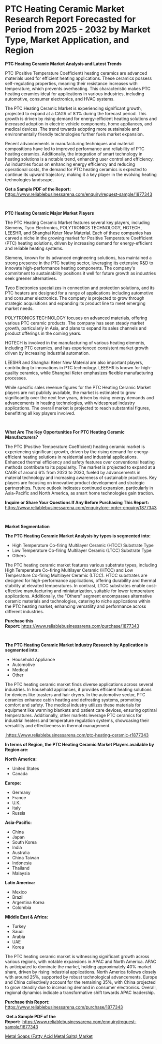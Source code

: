 <p><h1>PTC Heating Ceramic Market Research Report Forecasted for Period from 2025 -  2032 by Market Type, Market Application, and Region</h1></p><p><strong>PTC Heating Ceramic Market Analysis and Latest Trends</strong></p>
<p><p>PTC (Positive Temperature Coefficient) heating ceramics are advanced materials used for efficient heating applications. These ceramics possess self-regulating properties, meaning their resistance increases with temperature, which prevents overheating. This characteristic makes PTC heating ceramics ideal for applications in various industries, including automotive, consumer electronics, and HVAC systems.</p><p>The PTC Heating Ceramic Market is experiencing significant growth, projected to expand at a CAGR of 8.1% during the forecast period. This growth is driven by rising demand for energy-efficient heating solutions and increased adoption in electric vehicle components, home appliances, and medical devices. The trend towards adopting more sustainable and environmentally friendly technologies further fuels market expansion.</p><p>Recent advancements in manufacturing techniques and material compositions have led to improved performance and reliability of PTC heating ceramics. Additionally, the integration of smart technology in heating solutions is a notable trend, enhancing user control and efficiency. As industries focus on enhancing energy efficiency and reducing operational costs, the demand for PTC heating ceramics is expected to continue its upward trajectory, making it a key player in the evolving heating technologies landscape.</p></p>
<p><strong>Get a Sample PDF of the Report:&nbsp;</strong> <a href="https://www.reliablebusinessarena.com/enquiry/request-sample/1877343?utm_campaign=2258&utm_medium=2&utm_source=Github&utm_content=ia&utm_term=04022025&utm_id=ptc-heating-ceramic">https://www.reliablebusinessarena.com/enquiry/request-sample/1877343</a></p>
<p>&nbsp;</p>
<p><strong>PTC Heating Ceramic Major Market Players</strong></p>
<p><p>The PTC Heating Ceramic Market features several key players, including Siemens, Tyco Electronics, POLYTRONICS TECHNOLOGY, HGTECH, LEESHR, and Shanghai Keter New Material. Each of these companies has carved a niche in the growing market for Positive Temperature Coefficient (PTC) heating solutions, driven by increasing demand for energy-efficient and reliable heating systems.</p><p>Siemens, known for its advanced engineering solutions, has maintained a strong presence in the PTC heating sector, leveraging its extensive R&D to innovate high-performance heating components. The company's commitment to sustainability positions it well for future growth as industries seek greener alternatives.</p><p>Tyco Electronics specializes in connection and protection solutions, and its PTC heaters are designed for a range of applications including automotive and consumer electronics. The company is projected to grow through strategic acquisitions and expanding its product line to meet emerging market needs.</p><p>POLYTRONICS TECHNOLOGY focuses on advanced materials, offering various PTC ceramic products. The company has seen steady market growth, particularly in Asia, and plans to expand its sales channels and product offerings in the coming years.</p><p>HGTECH is involved in the manufacturing of various heating elements, including PTC ceramics, and has experienced consistent market growth driven by increasing industrial automation. </p><p>LEESHR and Shanghai Keter New Material are also important players, contributing to innovations in PTC technology. LEESHR is known for high-quality ceramics, while Shanghai Keter emphasizes flexible manufacturing processes.</p><p>While specific sales revenue figures for the PTC Heating Ceramic Market players are not publicly available, the market is estimated to grow significantly over the next few years, driven by rising energy demands and advancements in heating technologies, with widespread industry applications. The overall market is projected to reach substantial figures, benefitting all key players involved.</p></p>
<p>&nbsp;</p>
<p><strong>What Are The Key Opportunities For PTC Heating Ceramic Manufacturers?</strong></p>
<p><p>The PTC (Positive Temperature Coefficient) heating ceramic market is experiencing significant growth, driven by the rising demand for energy-efficient heating solutions in residential and industrial applications. Enhanced thermal efficiency and safety features over conventional heating methods contribute to its popularity. The market is projected to expand at a CAGR of around 6% from 2023 to 2030, fueled by advancements in material technology and increasing awareness of sustainable practices. Key players are focusing on innovative product development and strategic partnerships. Future outlook indicates continued expansion, particularly in Asia-Pacific and North America, as smart home technologies gain traction.</p></p>
<p><strong>Inquire or Share Your Questions If Any Before Purchasing This Report:</strong> <a href="https://www.reliablebusinessarena.com/enquiry/pre-order-enquiry/1877343?utm_campaign=2258&utm_medium=2&utm_source=Github&utm_content=ia&utm_term=04022025&utm_id=ptc-heating-ceramic">https://www.reliablebusinessarena.com/enquiry/pre-order-enquiry/1877343</a></p>
<p>&nbsp;</p>
<p><strong>Market Segmentation</strong></p>
<p><strong>The PTC Heating Ceramic Market Analysis by types is segmented into:</strong></p>
<p><ul><li>High Temperature Co-firing Multilayer Ceramic (HTCC) Substrate Type</li><li>Low Temperature Co-firing Multilayer Ceramic (LTCC) Substrate Type</li><li>Others</li></ul></p>
<p><p>The PTC heating ceramic market features various substrate types, including High Temperature Co-firing Multilayer Ceramic (HTCC) and Low Temperature Co-firing Multilayer Ceramic (LTCC). HTCC substrates are designed for high-performance applications, offering durability and thermal stability at elevated temperatures. In contrast, LTCC substrates enable cost-effective manufacturing and miniaturization, suitable for lower temperature applications. Additionally, the "Others" segment encompasses alternative ceramic materials and technologies, catering to niche applications within the PTC heating market, enhancing versatility and performance across different industries.</p></p>
<p><strong>Purchase this Report:&nbsp;</strong><a href="https://www.reliablebusinessarena.com/purchase/1877343?utm_campaign=2258&utm_medium=2&utm_source=Github&utm_content=ia&utm_term=04022025&utm_id=ptc-heating-ceramic">https://www.reliablebusinessarena.com/purchase/1877343</a></p>
<p>&nbsp;</p>
<p><strong>The PTC Heating Ceramic Market Industry Research by Application is segmented into:</strong></p>
<p><ul><li>Household Appliance</li><li>Automotive</li><li>Medical</li><li>Other</li></ul></p>
<p><p>The PTC heating ceramic market finds diverse applications across several industries. In household appliances, it provides efficient heating solutions for devices like toasters and hair dryers. In the automotive sector, PTC ceramics enhance cabin heating and defrosting systems, promoting comfort and safety. The medical industry utilizes these materials for equipment like warming blankets and patient care devices, ensuring optimal temperatures. Additionally, other markets leverage PTC ceramics for industrial heaters and temperature regulation systems, showcasing their versatility and effectiveness in thermal management.</p></p>
<p><a href="https://www.reliablebusinessarena.com/ptc-heating-ceramic-r1877343?utm_campaign=2258&utm_medium=2&utm_source=Github&utm_content=ia&utm_term=04022025&utm_id=ptc-heating-ceramic">&nbsp;https://www.reliablebusinessarena.com/ptc-heating-ceramic-r1877343</a></p>
<p><strong>In terms of Region, the PTC Heating Ceramic Market Players available by Region are:</strong></p>
<p>
    <p> <strong> North America: </strong>
        <ul>
            <li>United States</li>
            <li>Canada</li>
        </ul>
        </p> 
    <p> <strong> Europe: </strong>
        <ul>
            <li>Germany</li>
            <li>France</li>
            <li>U.K.</li>
            <li>Italy</li>
            <li>Russia</li>
        </ul>
        </p> 
    <p> <strong> Asia-Pacific: </strong>
        <ul>
            <li>China</li>
            <li>Japan</li>
            <li>South Korea</li>
            <li>India</li>
            <li>Australia</li>
            <li>China Taiwan</li>
            <li>Indonesia</li>
            <li>Thailand</li>
            <li>Malaysia</li>
        </ul>
        </p> 
    <p> <strong> Latin America: </strong>
        <ul>
            <li>Mexico</li>
            <li>Brazil</li>
            <li>Argentina Korea</li>
            <li>Colombia</li>
        </ul>
        </p> 
    <p> <strong> Middle East & Africa: </strong>
        <ul>
            <li>Turkey</li>
            <li>Saudi</li>
            <li>Arabia</li>
            <li>UAE</li>
            <li>Korea</li>
        </ul>
    </p>
    </p>
<p><p>The PTC heating ceramic market is witnessing significant growth across various regions, with notable expansions in APAC and North America. APAC is anticipated to dominate the market, holding approximately 40% market share, driven by rising industrial applications. North America follows closely with around 25%, supported by robust technological advancements. Europe and China collectively account for the remaining 35%, with China projected to grow steadily due to increasing demand in consumer electronics. Overall, regional dynamics indicate a transformative shift towards APAC leadership.</p></p>
<p><strong>Purchase this Report: </strong><a href="https://www.reliablebusinessarena.com/purchase/1877343?utm_campaign=2258&utm_medium=2&utm_source=Github&utm_content=ia&utm_term=04022025&utm_id=ptc-heating-ceramic">https://www.reliablebusinessarena.com/purchase/1877343</a></p>
<p>&nbsp;<strong>Get a Sample PDF of the Report:&nbsp;&nbsp;</strong><a href="https://www.reliablebusinessarena.com/enquiry/request-sample/1877343?utm_campaign=2258&utm_medium=2&utm_source=Github&utm_content=ia&utm_term=04022025&utm_id=ptc-heating-ceramic">https://www.reliablebusinessarena.com/enquiry/request-sample/1877343</a></p>
<p><strong></strong></p>
<p><p><a href="https://github.com/ilonaenterline65/Market-Research-Report-List-1/blob/main/metal-soaps-fatty-acid-metal-salts-market.md?utm_campaign=2258&utm_medium=2&utm_source=Github&utm_content=ia&utm_term=04022025&utm_id=ptc-heating-ceramic">Metal Soaps (Fatty Acid Metal Salts) Market</a></p></p>